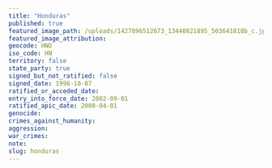 ```yaml
---
title: "Honduras"
published: true
featured_image_path: /uploads/1427896512673_13440821895_503641818b_c.jpg
featured_image_attribution:
geocode: HND
iso_code: HN
territory: false
state_party: true
signed_but_not_ratified: false
signed_date: 1998-10-07
ratified_or_acceded_date:
entry_into_force_date: 2002-09-01
ratified_apic_date: 2008-04-01
genocide:
crimes_against_humanity:
aggression:
war_crimes:
note:
slug: honduras
---
```

